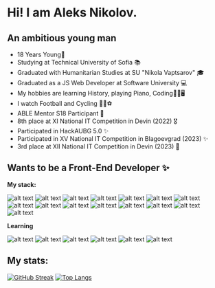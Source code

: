 # Hi! I am Aleks Nikolov.

## An ambitious young man

* 18 Years Young👦
* Studying at Technical University of Sofia 📚
* Graduated with Humanitarian Studies at SU "Nikola Vaptsarov" 🎓
* Graduated as a JS Web Developer at Software University 💻
* My hobbies are learning History, playing Piano, Coding🗿🎹🖥
* I watch Football and Cycling 🚴‍♀️⚽
* ABLE Mentor S18 Participant 🐔
* 8th place at XI National IT Competition in Devin (2022) 🎖
* Participated in HackAUBG 5.0 ✨
* Participated in XV National IT Competition in Blagoevgrad (2023) ✨
* 3rd place at XII National IT Competition in Devin (2023) 🥉

## Wants to be a Front-End Developer ✨

**My stack:**

![alt text](https://img.icons8.com/color/60/000000/javascript--v1.png)
![alt text](https://img.icons8.com/color/60/000000/typescript.png)
![alt text](https://img.icons8.com/color/60/000000/html-5--v1.png)
![alt text](https://img.icons8.com/color/60/000000/css3.png)
![alt text](https://img.icons8.com/color/60/000000/tailwindcss.png)
![alt text](https://img.icons8.com/color/60/sass.png)
![alt text](https://img.icons8.com/color/60/000000/angularjs.png)
![alt text](https://img.icons8.com/officel/60/000000/react.png)
![alt text](https://img.icons8.com/fluency/60/000000/node-js.png)
![alt text](https://img.icons8.com/nolan/60/express-js.png)
![alt text](https://img.icons8.com/color/60/000000/mongodb.png)
![alt text](https://img.icons8.com/color/60/000000/firebase.png)
![alt text](https://img.icons8.com/color/60/000000/mysql-logo.png)
![alt text](https://img.icons8.com/color/60/null/git.png)
![alt text](https://img.icons8.com/color/60/000000/visual-studio-code-2019.png)

**Learning**

![alt text](https://img.icons8.com/color/60/000000/javascript--v1.png)
![alt text](https://img.icons8.com/officel/60/000000/react.png)
![alt text](https://img.icons8.com/color/60/000000/angularjs.png)
![alt text](https://img.icons8.com/color/60/sass.png)
![alt text](https://img.icons8.com/color/60/000000/tailwindcss.png)
![alt text](https://img.icons8.com/color/60/null/git.png)


## My stats:

[![GitHub Streak](https://streak-stats.demolab.com/?user=AlexNikolov2&theme=dark)](https://git.io/streak-stats)
[![Top Langs](https://github-readme-stats.vercel.app/api/top-langs/?username=AlexNikolov2)](https://github.com/anuraghazra/github-readme-stats&count_private=true)
